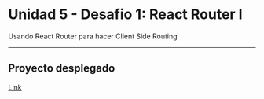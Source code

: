 # Unidad 5 - Desafio 1: React Router I

Usando React Router para hacer Client Side Routing

---

## Proyecto desplegado

[Link](https://pipexlul.github.io/U5-D1-Router-I/)
